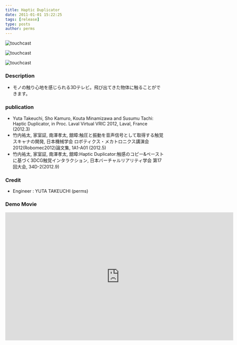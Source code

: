 ```yaml
---
title: Haptic Duplicator
date: 2011-01-01 15:22:25
tags: [release]
type: posts
author: perms
---
```


![touchcast](/img/works/haptic_duplicator.png "haptic_duplicator")

![touchcast](/img/works/haptic_duplicator_2.png "haptic_duplicator")

![touchcast](/img/works/haptic_duplicator_3.png "haptic_duplicator")

### Description
- モノの触り心地を感じられる3Dテレビ。飛び出てきた物体に触ることができます。

### publication
- Yuta Takeuchi, Sho Kamuro, Kouta Minamizawa and Susumu Tachi: Haptic Duplicator, in Proc. Laval Virtual VRIC 2012, Laval, France (2012.3)
- 竹内祐太, 家室証, 南澤孝太, 舘暲:触圧と振動を音声信号として取得する触覚スキャナの開発, 日本機械学会 ロボティクス・メカトロニクス講演会2012(Robomec2012)論文集, 1A1-A01 (2012.5)
- 竹内祐太, 家室証, 南澤孝太, 舘暲:Haptic Duplicator:触感のコピー&ペーストに基づく3DCG触覚インタラクション, 日本バーチャルリアリティ学会 第17回大会, 34D-2(2012.9)

### Credit
- Engineer : YUTA TAKEUCHI (perms)

### Demo Movie
<iframe width="720" height="405" src="https://www.youtube.com/embed/8mg0B9q1ivw" frameborder="0" gesture="media" allow="encrypted-media" allowfullscreen></iframe>
